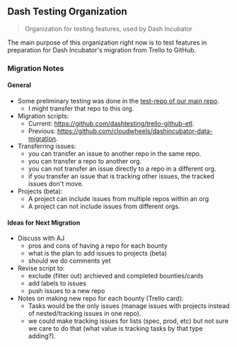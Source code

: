 ## Dash Testing Organization
> Organization for testing features, used by Dash Incubator

The main purpose of this organization right now is to test features in preparation for Dash Incubator's migration from Trello to GitHub.

### Migration Notes

#### General

- Some preliminary testing was done in the [test-repo of our main repo](https://github.com/dashincubator/test-repo).
  - I might transfer that repo to this org.
- Migration scripts:
  - Current: https://github.com/dashtesting/trello-github-etl.
  - Previous: https://github.com/cloudwheels/dashincubator-data-migration.
- Transferring issues:
  - you can transfer an issue to another repo in the same repo.
  - you can transfer a repo to another org.
  - you can not transfer an issue directly to a repo in a different org.
  - if you transfer an issue that is tracking other issues, the tracked issues don't move.
- Projects (beta):
  - A project can include issues from multiple repos within an org
  - A project can not include issues from different orgs. 

#### Ideas for Next Migration

- Discuss with AJ
  - pros and cons of having a repo for each bounty
  - what is the plan to add issues to projects (beta)
  - should we do comments yet
- Revise script to:
  - exclude (filter out) archieved and completed bounties/cards
  - add labels to issues
  - push issues to a new repo
- Notes on making new repo for each bounty (Trello card):
  - Tasks would be the only issues (manage issues with projects instead of nested/tracking issues in one repo).
  - we could make tracking issues for lists (spec, prod, etc) but not sure we care to do that (what value is tracking tasks by that type adding?).

